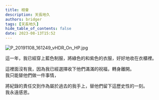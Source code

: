 ```yaml
---
title: 相會
description: 天長地久
authors: bridger
tags: [天長地久]
hide_table_of_contents: false
date: 2023-08-13T15:52
---
```


![P_20191108_161249_vHDR_On_HP.jpg](https://e.brid.pw/i/2023/08/13/pod2qg-2.webp)


<!-- truncate -->

這一年，我已經穿上藍色制服，將綠色的和紫色的衣服，好好地收在衣櫃裡。  

這裡面沒有我，因為我已經選擇收下他們滿滿的祝福，轉身離開。  
我只能替他們做一件事情，  

將紀錄的責任交到作為屬於過去的我手上，替他們留下這歷史性的一刻。  
我永遠感恩。  